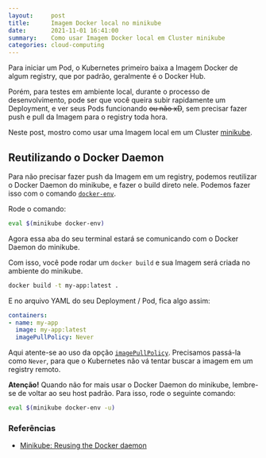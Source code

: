 ```yaml
---
layout:     post
title:      Imagem Docker local no minikube
date:       2021-11-01 16:41:00
summary:    Como usar Imagem Docker local em Cluster minikube
categories: cloud-computing
---
```


Para iniciar um Pod, o Kubernetes primeiro baixa a Imagem Docker de algum registry, que por padrão, geralmente é o Docker Hub.

Porém, para testes em ambiente local, durante o processo de desenvolvimento, pode ser que você queira subir rapidamente um Deployment, e ver seus Pods funcionando <del>ou não xD</del>, sem precisar fazer push e pull da Imagem para o registry toda hora.

Neste post, mostro como usar uma Imagem local em um Cluster [minikube](https://minikube.sigs.k8s.io/docs/).

## Reutilizando o Docker Daemon

Para não precisar fazer push da Imagem em um registry, podemos reutilizar o Docker Daemon do minikube, e fazer o build direto nele. Podemos fazer isso com o comando [`docker-env`](https://github.com/kubernetes/minikube/blob/0c616a6b42b28a1aab8397f5a9061f8ebbd9f3d9/docs/minikube_docker-env.md).

Rode o comando:

```bash
eval $(minikube docker-env)
```

Agora essa aba do seu terminal estará se comunicando com o Docker Daemon do minikube. 

Com isso, você pode rodar um `docker build` e sua Imagem será criada no ambiente do minikube.

```bash
docker build -t my-app:latest .
```

E no arquivo YAML do seu Deployment / Pod, fica algo assim:

```yaml
containers:
- name: my-app
  image: my-app:latest
  imagePullPolicy: Never
```

Aqui atente-se ao uso da opção [`imagePullPolicy`](https://kubernetes.io/docs/concepts/containers/images/#image-pull-policy). Precisamos passá-la como `Never`, para que o Kubernetes não vá tentar buscar a imagem em um registry remoto.

**Atenção!** Quando não for mais usar o Docker Daemon do minikube, lembre-se de voltar ao seu host padrão. Para isso, rode o seguinte comando:

```bash
eval $(minikube docker-env -u)
```

### Referências

- [Minikube: Reusing the Docker daemon](https://github.com/kubernetes/minikube/blob/0c616a6b42b28a1aab8397f5a9061f8ebbd9f3d9/README.md#reusing-the-docker-daemon)
